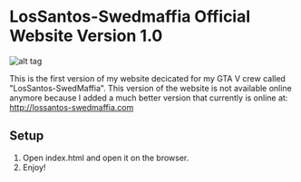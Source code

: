 LosSantos-Swedmaffia Official Website Version 1.0
===================

![alt tag](https://raw.github.com/Lenz94/Los-Santos-Swedmaffia-Official-Website-Version-1.0-/master/images/MainScreenshot.png)

This is the first version of my website decicated for my GTA V crew called "LosSantos-SwedMaffia". This version of the website is not available online anymore because I added a much better version that currently is online at: http://lossantos-swedmaffia.com

## Setup
 1. Open index.html and open it on the browser.
 2. Enjoy!
